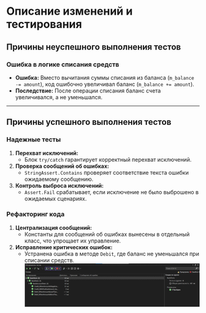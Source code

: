 # Описание изменений и тестирования
## Причины неуспешного выполнения тестов
### Ошибка в логике списания средств
- **Ошибка:** Вместо вычитания суммы списания из баланса (`m_balance -= amount`), код ошибочно увеличивал баланс (`m_balance += amount`).
- **Последствие:** После операции списания баланс счета увеличивался, а не уменьшался.
---
## Причины успешного выполнения тестов
### Надежные тесты
1. **Перехват исключений:**
   - Блок `try/catch` гарантирует корректный перехват исключений.
2. **Проверка сообщений об ошибках:**
   - `StringAssert.Contains` проверяет соответствие текста ошибки ожидаемому сообщению.
3. **Контроль выброса исключений:**
   - `Assert.Fail` срабатывает, если исключение не было выброшено в ожидаемых сценариях.
### Рефакторинг кода
1. **Централизация сообщений:**
   - Константы для сообщений об ошибках вынесены в отдельный класс, что упрощает их управление.
2. **Исправление критических ошибок:**
   - Устранена ошибка в методе `Debit`, где баланс не уменьшался при списании средств.
![Окно «Обозреватель тестов»](./image/image.png)
